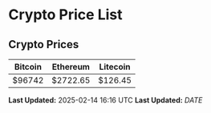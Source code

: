 # Crypto Price List

## Crypto Prices
| Bitcoin | Ethereum | Litecoin |
| ------- | -------- | -------- |
| $96742 | $2722.65 | $126.45 |
**Last Updated:** 2025-02-14 16:16 UTC
**Last Updated:** $DATE$

